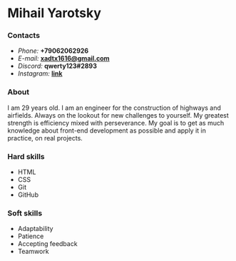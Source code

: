 # **Mihail Yarotsky**
### **Contacts**
- *Phone:* **+79062062926**
- *E-mail:* **xadtx1616@gmail.com**
- *Discord:* **qwerty123#2893**
- *Instagram:* **[link](https://www.instagram.com/mi.hail6474/)**
### **About**
I am 29 years old.
I am an engineer for the construction of highways and airfields.
Always on the lookout for new challenges to yourself.
My greatest strength is efficiency mixed with perseverance.
My goal is to get as much knowledge about front-end development 
as possible and apply it in practice, on real projects.
### **Hard skills**
- HTML
- CSS
- Git
- GitHub

### **Soft skills**
- Adaptability
- Patience
- Accepting feedback
- Teamwork